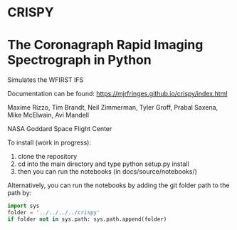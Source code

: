 # CRISPY
# The Coronagraph Rapid Imaging Spectrograph in Python
Simulates the WFIRST IFS

Documentation can be found:
https://mjrfringes.github.io/crispy/index.html

Maxime Rizzo, Tim Brandt, Neil Zimmerman, Tyler Groff, Prabal Saxena, Mike McElwain, Avi Mandell

NASA Goddard Space Flight Center


To install (work in progress):
1) clone the repository
2) cd into the main directory and type python setup.py install
3) then you can run the notebooks (in docs/source/notebooks/)

Alternatively, you can run the notebooks by adding the git folder path to the path by:
```python
import sys
folder = '../../../../crispy'
if folder not in sys.path: sys.path.append(folder)
```

